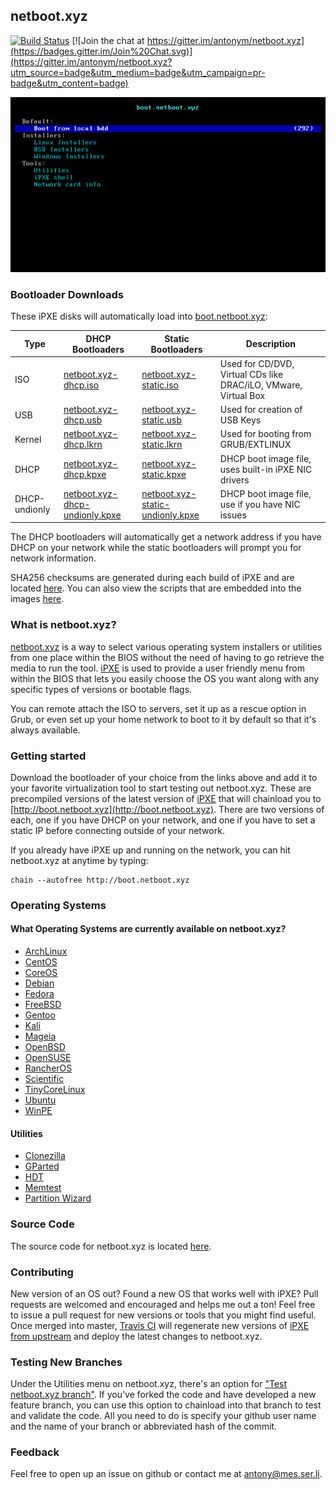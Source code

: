 ## netboot.xyz 
[![Build Status](https://travis-ci.org/antonym/netboot.xyz.svg?branch=master)](https://travis-ci.org/antonym/netboot.xyz) [![Join the chat at https://gitter.im/antonym/netboot.xyz](https://badges.gitter.im/Join%20Chat.svg)](https://gitter.im/antonym/netboot.xyz?utm_source=badge&utm_medium=badge&utm_campaign=pr-badge&utm_content=badge)

![netboot.xyz menu](img/netboot.xyz.gif)

### Bootloader Downloads

These iPXE disks will automatically load into [boot.netboot.xyz](http://boot.netboot.xyz):

| Type | DHCP Bootloaders | Static Bootloaders | Description |
|------|------------------|--------------------|-------------| 
|ISO| [netboot.xyz-dhcp.iso](http://boot.netboot.xyz/ipxe/netboot.xyz-dhcp.iso)| [netboot.xyz-static.iso](http://boot.netboot.xyz/ipxe/netboot.xyz-static.iso) | Used for CD/DVD, Virtual CDs like DRAC/iLO, VMware, Virtual Box|
|USB| [netboot.xyz-dhcp.usb](http://boot.netboot.xyz/ipxe/netboot.xyz-dhcp.usb) | [netboot.xyz-static.usb](http://boot.netboot.xyz/ipxe/netboot.xyz-static.usb) | Used for creation of USB Keys|
|Kernel| [netboot.xyz-dhcp.lkrn](http://boot.netboot.xyz/ipxe/netboot.xyz-dhcp.lkrn) | [netboot.xyz-static.lkrn](http://boot.netboot.xyz/ipxe/netboot.xyz-static.lkrn) | Used for booting from GRUB/EXTLINUX|
|DHCP| [netboot.xyz-dhcp.kpxe](http://boot.netboot.xyz/ipxe/netboot.xyz-dhcp.kpxe) | [netboot.xyz-static.kpxe](http://boot.netboot.xyz/ipxe/netboot.xyz-static.kpxe) | DHCP boot image file, uses built-in iPXE NIC drivers|
|DHCP-undionly|[netboot.xyz-dhcp-undionly.kpxe](http://boot.netboot.xyz/ipxe/netboot.xyz-dhcp-undionly.kpxe) | [netboot.xyz-static-undionly.kpxe](http://boot.netboot.xyz/ipxe/netboot.xyz-static-undionly.kpxe) | DHCP boot image file, use if you have NIC issues|

The DHCP bootloaders will automatically get a network address if you have DHCP on your network while the static bootloaders will prompt you for network information.  

SHA256 checksums are generated during each build of iPXE and are located [here](http://boot.netboot.xyz/ipxe/netboot.xyz-sha256-checksums.txt).  You can also view the scripts that are embedded into the images [here](https://github.com/antonym/netboot.xyz/tree/master/ipxe/disks).

### What is netboot.xyz?

[netboot.xyz](http://www.netboot.xyz) is a way to select various operating system installers or utilities from one place within the BIOS without the need of having to go retrieve the media to run the tool.  [iPXE](http://ipxe.org/) is used to provide a user friendly menu from within the BIOS that lets you easily choose the OS you want along with any specific types of versions or bootable flags.

You can remote attach the ISO to servers, set it up as a rescue option in Grub, or even set up your home network to boot to it by default so that it's always available.

### Getting started

Download the bootloader of your choice from the links above and add it to your favorite virtualization tool to start testing out netboot.xyz.  These are precompiled versions of the latest version of [iPXE](http://https://github.com/ipxe/ipxe) that will chainload you to [http://boot.netboot.xyz](http://boot.netboot.xyz).  There are two versions of each, one if you have DHCP on your network, and one if you have to set a static IP before connecting outside of your network.

If you already have iPXE up and running on the network, you can hit netboot.xyz at anytime by typing:

    chain --autofree http://boot.netboot.xyz

### Operating Systems

#### What Operating Systems are currently available on netboot.xyz?

* [ArchLinux](https://www.archlinux.org)
* [CentOS](https://centos.org)
* [CoreOS](https://coreos.com/)
* [Debian](https://debian.org)
* [Fedora](https://fedoraproject.org)
* [FreeBSD](https://freebsd.org)
* [Gentoo](https://gentoo.org)
* [Kali](https://www.kali.org)
* [Mageia](http://www.mageia.org)
* [OpenBSD](http://openbsd.org)
* [OpenSUSE](http://opensuse.org)
* [RancherOS](http://rancher.com/rancher-os/)
* [Scientific](http://scientificlinux.org)
* [TinyCoreLinux](http://distro.ibiblio.org/tinycorelinux/)
* [Ubuntu](http://www.ubuntu.com/)
* [WinPE](http://www.microsoft.com/)

#### Utilities

* [Clonezilla](http://www.clonezilla.org/)
* [GParted](http://gparted.org)
* [HDT](http://www.hdt-project.org/)
* [Memtest](http://www.memtest.org/)
* [Partition Wizard](http://www.partitionwizard.com)

### Source Code

The source code for netboot.xyz is located [here](https://github.com/antonym/netboot.xyz).

### Contributing

New version of an OS out?  Found a new OS that works well with iPXE?  Pull requests are welcomed and encouraged and helps me out a ton!  Feel free to issue a pull request for new versions or tools that you might find useful.  Once merged into master, [Travis CI](https://travis-ci.org/antonym/netboot.xyz) will regenerate new versions of [iPXE from upstream](https://github.com/ipxe/ipxe) and deploy the latest changes to netboot.xyz.

### Testing New Branches

Under the Utilities menu on netboot.xyz, there's an option for ["Test netboot.xyz branch"](https://github.com/antonym/netboot.xyz/blob/master/src/utils.ipxe#L61).  If you've forked the code and have developed a new feature branch, you can use this option to chainload into that branch to test and validate the code.  All you need to do is specify your github user name and the name of your branch or abbreviated hash of the commit.

### Feedback

Feel free to open up an issue on github or contact me at <antony@mes.ser.li>.
